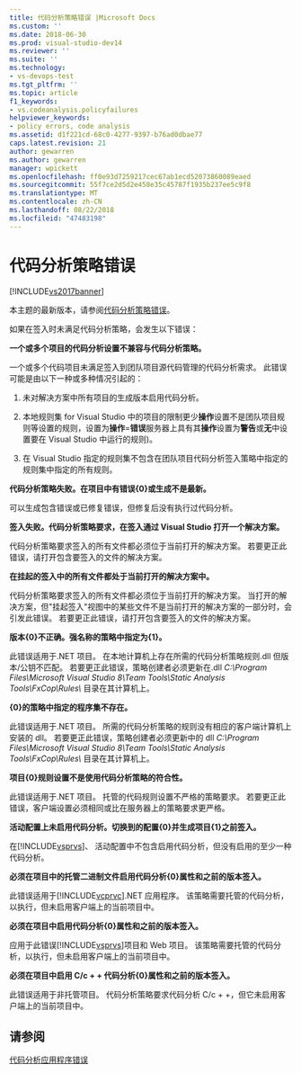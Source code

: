 ```yaml
---
title: 代码分析策略错误 |Microsoft Docs
ms.custom: ''
ms.date: 2018-06-30
ms.prod: visual-studio-dev14
ms.reviewer: ''
ms.suite: ''
ms.technology:
- vs-devops-test
ms.tgt_pltfrm: ''
ms.topic: article
f1_keywords:
- vs.codeanalysis.policyfailures
helpviewer_keywords:
- policy errors, code analysis
ms.assetid: d1f221cd-68c0-4277-9397-b76ad0dbae77
caps.latest.revision: 21
author: gewarren
ms.author: gewarren
manager: wpickett
ms.openlocfilehash: ff0e93d7259217cec67ab1ecd52073860089eaed
ms.sourcegitcommit: 55f7ce2d5d2e458e35c45787f1935b237ee5c9f8
ms.translationtype: MT
ms.contentlocale: zh-CN
ms.lasthandoff: 08/22/2018
ms.locfileid: "47483198"
---
```

# <a name="code-analysis-policy-errors"></a>代码分析策略错误
[!INCLUDE[vs2017banner](../includes/vs2017banner.md)]

本主题的最新版本，请参阅[代码分析策略错误](https://docs.microsoft.com/visualstudio/code-quality/code-analysis-policy-errors)。  
  
如果在签入时未满足代码分析策略，会发生以下错误：  
  
 **一个或多个项目的代码分析设置不兼容与代码分析策略。**  
  
 一个或多个代码项目未满足签入到团队项目源代码管理的代码分析需求。 此错误可能是由以下一种或多种情况引起的：  
  
1.  未对解决方案中所有项目的生成版本启用代码分析。  
  
2.  本地规则集 for Visual Studio 中的项目的限制更少**操作**设置不是团队项目规则等设置的规则，设置为**操作**=**错误**服务器上具有其**操作**设置为**警告**或**无**中设置要在 Visual Studio 中运行的规则)。  
  
3.  在 Visual Studio 指定的规则集不包含在团队项目代码分析签入策略中指定的规则集中指定的所有规则。  
  
 **代码分析策略失败。在项目中有错误{0}或生成不是最新。**  
  
 可以生成包含错误或已修复错误，但修复后没有执行过代码分析。  
  
 **签入失败。代码分析策略要求，在签入通过 Visual Studio 打开一个解决方案。**  
  
 代码分析策略要求签入的所有文件都必须位于当前打开的解决方案。 若要更正此错误，请打开包含要签入的文件的解决方案。  
  
 **在挂起的签入中的所有文件都处于当前打开的解决方案中。**  
  
 代码分析策略要求签入的所有文件都必须位于当前打开的解决方案。 当打开的解决方案，但"挂起签入"视图中的某些文件不是当前打开的解决方案的一部分时，会引发此错误。 若要更正此错误，请打开包含要签入的文件的解决方案。  
  
 **版本{0}不正确。强名称的策略中指定为{1}。**  
  
 此错误适用于.NET 项目。 在本地计算机上存在所需的代码分析策略规则.dll 但版本/公钥不匹配。 若要更正此错误，策略创建者必须更新在.dll *C:\Program Files\Microsoft Visual Studio 8\Team Tools\Static Analysis Tools\FxCop\Rules\\* 目录在其计算机上。  
  
 **{0}的策略中指定的程序集不存在。**  
  
 此错误适用于.NET 项目。 所需的代码分析策略的规则没有相应的客户端计算机上安装的 dll。 若要更正此错误，策略创建者必须更新中的 dll *C:\Program Files\Microsoft Visual Studio 8\Team Tools\Static Analysis Tools\FxCop\Rules\\* 目录在其计算机上。  
  
 **项目{0}规则设置不是使用代码分析策略的符合性。**  
  
 此错误适用于.NET 项目。 托管的代码规则设置不严格的策略要求。 若要更正此错误，客户端设置必须相同或比在服务器上的策略要求更严格。  
  
 **活动配置上未启用代码分析。切换到的配置{0}并生成项目{1}之前签入。**  
  
 在[!INCLUDE[vsprvs](../includes/vsprvs-md.md)]、 活动配置中不包含启用代码分析，但没有启用的至少一种代码分析。  
  
 **必须在项目中的托管二进制文件启用代码分析{0}属性和之前的版本签入。**  
  
 此错误适用于[!INCLUDE[vcprvc](../includes/vcprvc-md.md)].NET 应用程序。 该策略需要托管的代码分析，以执行，但未启用客户端上的当前项目中。  
  
 **必须在项目中启用代码分析{0}属性和之前的版本签入。**  
  
 应用于此错误[!INCLUDE[vsprvs](../includes/vsprvs-md.md)]项目和 Web 项目。 该策略需要托管的代码分析，以执行，但未启用客户端上的当前项目中。  
  
 **必须在项目中启用 C/c + + 代码分析{0}属性和之前的版本签入。**  
  
 此错误适用于非托管项目。 代码分析策略要求代码分析 C/c + +，但它未启用客户端上的当前项目中。  
  
## <a name="see-also"></a>请参阅  
 [代码分析应用程序错误](../code-quality/code-analysis-application-errors.md)



